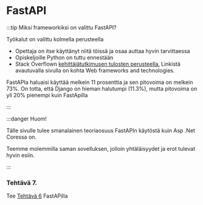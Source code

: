 # FastAPI

:::tip Miksi frameworkiksi on valittu FastAPI?

Työkalut on valittu kolmella perusteella

- Opettaja on itse käyttänyt niitä töissä ja osaa auttaa hyvin tarvittaessa
- Opiskeljoille Python on tuttu ennestään
- Stack Overflown <a href="https://survey.stackoverflow.co/2024/technology#admired-and-desired">kehittäjätutkimusen tulosten perusteella.</a> Linkistä avautuvalla sivulla on kohta Web frameworks and technologies.

FastAPIa haluaisi käyttää melkein 11 prosenttia ja sen pitovoima on melkein 73%. On totta, että Django on hieman halutumpi (11.3%), mutta pitovoima on yli 20% pienempi kuin FastApilla

:::

:::danger Huom!

Tälle sivulle tulee smanalainen teoriaosuus FastAPIn käytöstä kuin Asp .Net Coressa on. 

Teemme molemmilla saman sovelluksen, jolloin yhtäläisyydet ja erot tulevat hyvin esiin.

:::

### Tehtävä 7.

Tee <a href="/aspdotnetcore/#tehtava-6">Tehtävä 6</a> FastAPilla